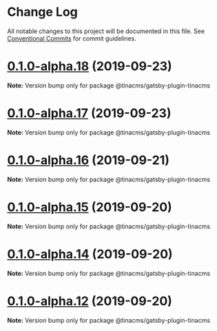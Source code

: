 # Change Log

All notable changes to this project will be documented in this file.
See [Conventional Commits](https://conventionalcommits.org) for commit guidelines.

# [0.1.0-alpha.18](https://github.com/tinacms/tinacms/compare/@tinacms/gatsby-plugin-tinacms@0.1.0-alpha.17...@tinacms/gatsby-plugin-tinacms@0.1.0-alpha.18) (2019-09-23)

**Note:** Version bump only for package @tinacms/gatsby-plugin-tinacms





# [0.1.0-alpha.17](https://github.com/tinacms/tinacms/compare/@tinacms/gatsby-plugin-tinacms@0.1.0-alpha.16...@tinacms/gatsby-plugin-tinacms@0.1.0-alpha.17) (2019-09-23)

**Note:** Version bump only for package @tinacms/gatsby-plugin-tinacms





# [0.1.0-alpha.16](https://github.com/tinacms/tinacms/compare/@tinacms/gatsby-plugin-tinacms@0.1.0-alpha.15...@tinacms/gatsby-plugin-tinacms@0.1.0-alpha.16) (2019-09-21)

**Note:** Version bump only for package @tinacms/gatsby-plugin-tinacms





# [0.1.0-alpha.15](https://github.com/tinacms/tinacms/compare/@tinacms/gatsby-plugin-tinacms@0.1.0-alpha.14...@tinacms/gatsby-plugin-tinacms@0.1.0-alpha.15) (2019-09-20)

**Note:** Version bump only for package @tinacms/gatsby-plugin-tinacms





# [0.1.0-alpha.14](https://github.com/tinacms/tinacms/compare/@tinacms/gatsby-plugin-tinacms@0.1.0-alpha.11...@tinacms/gatsby-plugin-tinacms@0.1.0-alpha.14) (2019-09-20)

**Note:** Version bump only for package @tinacms/gatsby-plugin-tinacms





# [0.1.0-alpha.12](https://github.com/tinacms/tinacms/compare/@tinacms/gatsby-plugin-tinacms@0.1.0-alpha.11...@tinacms/gatsby-plugin-tinacms@0.1.0-alpha.12) (2019-09-20)

**Note:** Version bump only for package @tinacms/gatsby-plugin-tinacms
